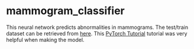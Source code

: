 # mammogram_classifier

This neural network predicts abnormalities in mammograms. The test/train dataset can be retrieved from [here](http://peipa.essex.ac.uk/info/mias.html). This [PyTorch Tutorial](https://pytorch.org/tutorials/beginner/blitz/cifar10_tutorial.html)
tutorial was very helpful when making the model.
